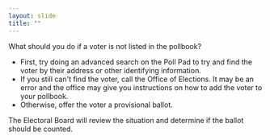 ```yaml
---
layout: slide
title: ""
---
```


What should you do if a voter is not listed in the pollbook?

-   First, try doing an advanced search on the Poll Pad to try and find the voter by their address or other identifying information.
-   If you still can't find the voter, call the Office of Elections. It may be an error and the office may give you instructions on how to add the voter to your pollbook.
-   Otherwise, offer the voter a provisional ballot.

The Electoral Board will review the situation and determine if the ballot should be counted.